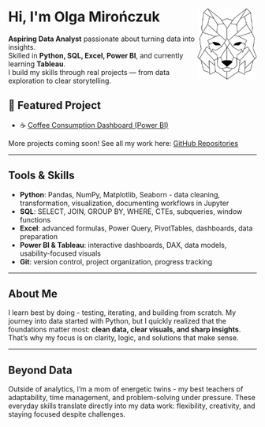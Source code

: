 # Hi, I'm Olga Mirończuk<img src="logo_wolf.png" align="right" width="120">

**Aspiring Data Analyst** passionate about turning data into insights.  
Skilled in **Python, SQL, Excel, Power BI**, and currently learning **Tableau**.  
I build my skills through real projects — from data exploration to clear storytelling.  


## 📂 Featured Project
- ☕ [Coffee Consumption Dashboard (Power BI)](https://github.com/Waderlla/sip-of-data-coffee)

More projects coming soon! See all my work here: [GitHub Repositories](https://github.com/Waderlla?tab=repositories)  

---
## Tools & Skills
- **Python**: Pandas, NumPy, Matplotlib, Seaborn - data cleaning, transformation, visualization, documenting workflows in Jupyter  
- **SQL**: SELECT, JOIN, GROUP BY, WHERE, CTEs, subqueries, window functions  
- **Excel**: advanced formulas, Power Query, PivotTables, dashboards, data preparation  
- **Power BI & Tableau**: interactive dashboards, DAX, data models, usability-focused visuals  
- **Git**: version control, project organization, progress tracking  

---

## About Me
I learn best by doing - testing, iterating, and building from scratch. My journey into data started with Python, but I quickly realized that the foundations matter most: **clean data, clear visuals, and sharp insights**. That’s why my focus is on clarity, logic, and solutions that make sense.  

---

## Beyond Data
Outside of analytics, I’m a mom of energetic twins - my best teachers of adaptability, time management, and problem-solving under pressure. These everyday skills translate directly into my data work: flexibility, creativity, and staying focused despite challenges.  
<!--
**Waderlla/Waderlla** is a ✨ _special_ ✨ repository because its `README.md` (this file) appears on your GitHub profile.

Here are some ideas to get you started:

- 🔭 I’m currently working on ...
- 🌱 I’m currently learning ...
- 👯 I’m looking to collaborate on ...
- 🤔 I’m looking for help with ...
- 💬 Ask me about ...
- 📫 How to reach me: ...
- 😄 Pronouns: ...
- ⚡ Fun fact: ...
-->
